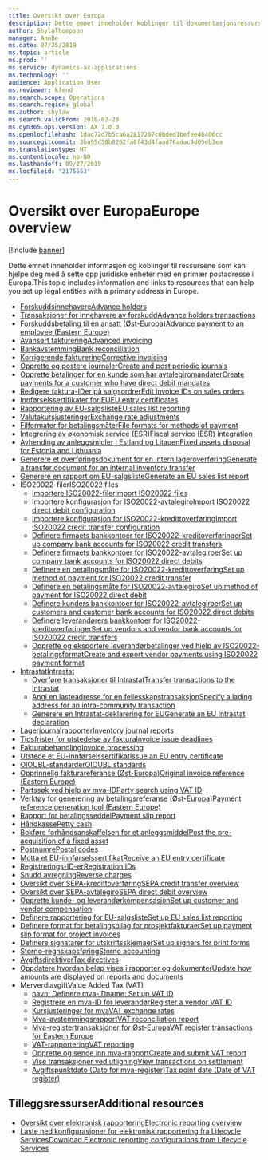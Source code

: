 ```yaml
---
title: Oversikt over Europa
description: Dette emnet inneholder koblinger til dokumentasjonsressurser for Microsoft Dynamics 365 Finance for Europa.
author: ShylaThompson
manager: AnnBe
ms.date: 07/25/2019
ms.topic: article
ms.prod: ''
ms.service: dynamics-ax-applications
ms.technology: ''
audience: Application User
ms.reviewer: kfend
ms.search.scope: Operations
ms.search.region: global
ms.author: shylaw
ms.search.validFrom: 2016-02-28
ms.dyn365.ops.version: AX 7.0.0
ms.openlocfilehash: 1dac72d7b5ca6a2817207c0bded1befee46406cc
ms.sourcegitcommit: 3ba95d50b8262fa0f43d4faad76adac4d05eb3ea
ms.translationtype: HT
ms.contentlocale: nb-NO
ms.lasthandoff: 09/27/2019
ms.locfileid: "2175553"
---
```

# <a name="europe-overview"></a><span data-ttu-id="3bfed-103">Oversikt over Europa</span><span class="sxs-lookup"><span data-stu-id="3bfed-103">Europe overview</span></span>

[!include [banner](../includes/banner.md)]

<span data-ttu-id="3bfed-104">Dette emnet inneholder informasjon og koblinger til ressursene som kan hjelpe deg med å sette opp juridiske enheter med en primær postadresse i Europa.</span><span class="sxs-lookup"><span data-stu-id="3bfed-104">This topic includes information and links to resources that can help you set up legal entities with a primary address in Europe.</span></span> 

- [<span data-ttu-id="3bfed-105">Forskuddsinnehavere</span><span class="sxs-lookup"><span data-stu-id="3bfed-105">Advance holders</span></span>](emea-advance-holders.md)
 - [<span data-ttu-id="3bfed-106">Transaksjoner for innehavere av forskudd</span><span class="sxs-lookup"><span data-stu-id="3bfed-106">Advance holders transactions</span></span>](emea-advance-holders-transactions.md)
 - [<span data-ttu-id="3bfed-107">Forskuddsbetaling til en ansatt (Øst-Europa)</span><span class="sxs-lookup"><span data-stu-id="3bfed-107">Advance payment to an employee (Eastern Europe)</span></span>](tasks/advance-payment-employee.md)
- [<span data-ttu-id="3bfed-108">Avansert fakturering</span><span class="sxs-lookup"><span data-stu-id="3bfed-108">Advanced invoicing</span></span>](emea-advance-invoice.md)
- [<span data-ttu-id="3bfed-109">Bankavstemming</span><span class="sxs-lookup"><span data-stu-id="3bfed-109">Bank reconciliation</span></span>](emea-bank-reconciliation.md)
- [<span data-ttu-id="3bfed-110">Korrigerende fakturering</span><span class="sxs-lookup"><span data-stu-id="3bfed-110">Corrective invoicing</span></span>](emea-corrective-invoice.md)
- [<span data-ttu-id="3bfed-111">Opprette og postere journaler</span><span class="sxs-lookup"><span data-stu-id="3bfed-111">Create and post periodic journals</span></span>](emea-create-post-periodic-journals.md)
- [<span data-ttu-id="3bfed-112">Opprette betalinger for en kunde som har avtalegiromandater</span><span class="sxs-lookup"><span data-stu-id="3bfed-112">Create payments for a customer who have direct debit mandates</span></span>](tasks/create-payments-customers-who-have-direct-debit-mandates.md)
- [<span data-ttu-id="3bfed-113">Redigere faktura-IDer på salgsordrer</span><span class="sxs-lookup"><span data-stu-id="3bfed-113">Edit invoice IDs on sales orders</span></span>](emea-edit-invoice-id-sales-orders.md)
- [<span data-ttu-id="3bfed-114">Innførselssertifikater for EU</span><span class="sxs-lookup"><span data-stu-id="3bfed-114">EU entry certificates</span></span>](emea-entry-certificates.md)
- [<span data-ttu-id="3bfed-115">Rapportering av EU-salgsliste</span><span class="sxs-lookup"><span data-stu-id="3bfed-115">EU sales list reporting</span></span>](emea-eu-sales-list.md)
- [<span data-ttu-id="3bfed-116">Valutakursjusteringer</span><span class="sxs-lookup"><span data-stu-id="3bfed-116">Exchange rate adjustments</span></span>](emea-exchange-rate-adjustments.md)
- [<span data-ttu-id="3bfed-117">Filformater for betalingsmåter</span><span class="sxs-lookup"><span data-stu-id="3bfed-117">File formats for methods of payment</span></span>](emea-select-file-formats-for-the-method-of-payments.md)
- [<span data-ttu-id="3bfed-118">Integrering av økonomisk service (ESR)</span><span class="sxs-lookup"><span data-stu-id="3bfed-118">Fiscal service (ESR) integration</span></span>](emea-fiscal-service-integration.md)
- [<span data-ttu-id="3bfed-119">Avhending av anleggsmidler i Estland og Litauen</span><span class="sxs-lookup"><span data-stu-id="3bfed-119">Fixed assets disposal for Estonia and Lithuania</span></span>](emea-credit-note-reverse-fixed-asset-sale.md)
- [<span data-ttu-id="3bfed-120">Generere et overføringsdokument for en intern lageroverføring</span><span class="sxs-lookup"><span data-stu-id="3bfed-120">Generate a transfer document for an internal inventory transfer</span></span>](tasks/transfer-document-internal-inventory-transfer.md)
- [<span data-ttu-id="3bfed-121">Generere en rapport om EU-salgsliste</span><span class="sxs-lookup"><span data-stu-id="3bfed-121">Generate an EU sales list report</span></span>](tasks/eur-00011-eu-sales-list-report.md)
- <span data-ttu-id="3bfed-122">ISO20022-filer</span><span class="sxs-lookup"><span data-stu-id="3bfed-122">ISO20022 files</span></span>
  - [<span data-ttu-id="3bfed-123">Importere ISO20022-filer</span><span class="sxs-lookup"><span data-stu-id="3bfed-123">Import ISO20022 files</span></span>](emea-ISO20022-file-formats.md)
  - [<span data-ttu-id="3bfed-124">Importere konfigurasjon for ISO20022-avtalegiro</span><span class="sxs-lookup"><span data-stu-id="3bfed-124">Import ISO20022 direct debit configuration</span></span>](tasks/import-iso20022-direct-debit-configuration.md)
  - [<span data-ttu-id="3bfed-125">Importere konfigurasjon for ISO20022-kredittoverføring</span><span class="sxs-lookup"><span data-stu-id="3bfed-125">Import ISO20022 credit transfer configuration</span></span>](tasks/import-iso20022-credit-transfer-configuration.md)
  - [<span data-ttu-id="3bfed-126">Definere firmaets bankkontoer for ISO20022-kreditoverføringer</span><span class="sxs-lookup"><span data-stu-id="3bfed-126">Set up company bank accounts for ISO20022 credit transfers</span></span>](tasks/set-up-company-bank-accounts-iso20022-credit-transfers.md)
  - [<span data-ttu-id="3bfed-127">Definere firmaets bankkontoer for ISO20022-avtalegiroer</span><span class="sxs-lookup"><span data-stu-id="3bfed-127">Set up company bank accounts for ISO20022 direct debits</span></span>](tasks/set-up-company-bank-accounts-iso20022-direct-debits.md)
  - [<span data-ttu-id="3bfed-128">Definere en betalingsmåte for ISO20022-kredittoverføring</span><span class="sxs-lookup"><span data-stu-id="3bfed-128">Set up method of payment for ISO20022 credit transfer</span></span>](tasks/set-up-method-payment-iso20022-credit-transfer.md)
  - [<span data-ttu-id="3bfed-129">Definere en betalingsmåte for ISO20022-avtalegiro</span><span class="sxs-lookup"><span data-stu-id="3bfed-129">Set up method of payment for ISO20022 direct debit</span></span>](tasks/setup-method-payment-iso20022-direct-debit.md)
  - [<span data-ttu-id="3bfed-130">Definere kunders bankkontoer for ISO20022-avtalegiroer</span><span class="sxs-lookup"><span data-stu-id="3bfed-130">Set up customers and customer bank accounts for ISO20022 direct debits</span></span>](tasks/set-up-bank-accounts-iso20022-direct-debits.md)
  - [<span data-ttu-id="3bfed-131">Definere leverandørers bankkontoer for ISO20022-kreditoverføringer</span><span class="sxs-lookup"><span data-stu-id="3bfed-131">Set up vendors and vendor bank accounts for ISO20022 credit transfers</span></span>](tasks/set-up-vendor-iso20022-credit-transfers.md)
  - [<span data-ttu-id="3bfed-132">Opprette og eksportere leverandørbetalinger ved hjelp av ISO20022-betalingsformat</span><span class="sxs-lookup"><span data-stu-id="3bfed-132">Create and export vendor payments using ISO20022 payment format</span></span>](tasks/create-export-vendor-payments-iso20022-payment-format.md)
- [<span data-ttu-id="3bfed-133">Intrastat</span><span class="sxs-lookup"><span data-stu-id="3bfed-133">Intrastat</span></span>](emea-intrastat.md)
  - [<span data-ttu-id="3bfed-134">Overføre transaksjoner til Intrastat</span><span class="sxs-lookup"><span data-stu-id="3bfed-134">Transfer transactions to the Intrastat</span></span>](tasks/transfer-transactions-intrastat.md)
  - [<span data-ttu-id="3bfed-135">Angi en lasteadresse for en fellesskapstransaksjon</span><span class="sxs-lookup"><span data-stu-id="3bfed-135">Specify a lading address for an intra-community transaction</span></span>](tasks/eur-00002-specify-lading-address-intra-community.md)
  - [<span data-ttu-id="3bfed-136">Generere en Intrastat-deklarering for EU</span><span class="sxs-lookup"><span data-stu-id="3bfed-136">Generate an EU Intrastat declaration</span></span>](tasks/eur-00002-eu-intrastat-declaration.md)
- [<span data-ttu-id="3bfed-137">Lagerjournalrapporter</span><span class="sxs-lookup"><span data-stu-id="3bfed-137">Inventory journal reports</span></span>](emea-set-up-report-inventory-journal-names.md)
- [<span data-ttu-id="3bfed-138">Tidsfrister for utstedelse av faktura</span><span class="sxs-lookup"><span data-stu-id="3bfed-138">Invoice issue deadlines</span></span>](emea-invoice-issue-deadline.md)
- [<span data-ttu-id="3bfed-139">Fakturabehandling</span><span class="sxs-lookup"><span data-stu-id="3bfed-139">Invoice processing</span></span>](emea-invoice-processing.md)
- [<span data-ttu-id="3bfed-140">Utstede et EU-innførselssertifikat</span><span class="sxs-lookup"><span data-stu-id="3bfed-140">Issue an EU entry certificate</span></span>](tasks/eur-00012-issue-eu-entry-certificate.md)
- [<span data-ttu-id="3bfed-141">OIOUBL-standarder</span><span class="sxs-lookup"><span data-stu-id="3bfed-141">OIOUBL standards</span></span>](emea-oioubl-standards-electronic-invoicing.md)
- [<span data-ttu-id="3bfed-142">Opprinnelig fakturareferanse (Øst-Europa)</span><span class="sxs-lookup"><span data-stu-id="3bfed-142">Original invoice reference (Eastern Europe)</span></span>](tasks/ee-00004-original-invoice-reference.md)
- [<span data-ttu-id="3bfed-143">Partssøk ved hjelp av mva-ID</span><span class="sxs-lookup"><span data-stu-id="3bfed-143">Party search using VAT ID</span></span>](tasks/eur-00015-party-search-vat-id.md)
- [<span data-ttu-id="3bfed-144">Verktøy for generering av betalingsreferanse (Øst-Europa)</span><span class="sxs-lookup"><span data-stu-id="3bfed-144">Payment reference generation tool (Eastern Europe)</span></span>](tasks/ee-00015-payment-reference-generation-tool.md)
- [<span data-ttu-id="3bfed-145">Rapport for betalingsseddel</span><span class="sxs-lookup"><span data-stu-id="3bfed-145">Payment slip report</span></span>](emea-eur-payment-slip-report-giro.md)
- [<span data-ttu-id="3bfed-146">Håndkasse</span><span class="sxs-lookup"><span data-stu-id="3bfed-146">Petty cash</span></span>](emea-petty-cash.md)
- [<span data-ttu-id="3bfed-147">Bokføre forhåndsanskaffelsen for et anleggsmiddel</span><span class="sxs-lookup"><span data-stu-id="3bfed-147">Post the pre-acquisition of a fixed asset</span></span>](emea-pre-acquisition-acquisition-fixed-asset.md)
- [<span data-ttu-id="3bfed-148">Postnumre</span><span class="sxs-lookup"><span data-stu-id="3bfed-148">Postal codes</span></span>](emea-import-create-postal-codes-manually.md)
- [<span data-ttu-id="3bfed-149">Motta et EU-innførselssertifikat</span><span class="sxs-lookup"><span data-stu-id="3bfed-149">Receive an EU entry certificate</span></span>](tasks/eur-00012-receive-eu-entry-certificate.md)
- [<span data-ttu-id="3bfed-150">Registrerings-ID-er</span><span class="sxs-lookup"><span data-stu-id="3bfed-150">Registration IDs</span></span>](emea-registration-ids.md)
- [<span data-ttu-id="3bfed-151">Snudd avregning</span><span class="sxs-lookup"><span data-stu-id="3bfed-151">Reverse charges</span></span>](emea-reverse-charge.md)
- [<span data-ttu-id="3bfed-152">Oversikt over SEPA-kredittoverføring</span><span class="sxs-lookup"><span data-stu-id="3bfed-152">SEPA credit transfer overview</span></span>](../accounts-payable/sepa-credit-transfer.md)
- [<span data-ttu-id="3bfed-153">Oversikt over SEPA-avtalegiro</span><span class="sxs-lookup"><span data-stu-id="3bfed-153">SEPA direct debit overview</span></span>](../accounts-receivable/sepa-direct-debit-overview.md)
- [<span data-ttu-id="3bfed-154">Opprette kunde- og leverandørkompensasjon</span><span class="sxs-lookup"><span data-stu-id="3bfed-154">Set up customer and vendor compensation</span></span>](emea-compensation-customer-vendor-transactions.md)
- [<span data-ttu-id="3bfed-155">Definere rapportering for EU-salgsliste</span><span class="sxs-lookup"><span data-stu-id="3bfed-155">Set up EU sales list reporting</span></span>](tasks/eur-00011-eu-sales-list-reporting.md)
- [<span data-ttu-id="3bfed-156">Definere format for betalingsbilag for prosjektfakturaer</span><span class="sxs-lookup"><span data-stu-id="3bfed-156">Set up payment slip format for project invoices</span></span>](tasks/set-up-payment-slip-format-project-invoices.md)
- [<span data-ttu-id="3bfed-157">Definere signatarer for utskriftsskjemaer</span><span class="sxs-lookup"><span data-stu-id="3bfed-157">Set up signers for print forms</span></span>](emea-set-up-signers-for-printing-forms.md)
- [<span data-ttu-id="3bfed-158">Storno-regnskapsføring</span><span class="sxs-lookup"><span data-stu-id="3bfed-158">Storno accounting</span></span>](emea-storno.md)
- [<span data-ttu-id="3bfed-159">Avgiftsdirektiver</span><span class="sxs-lookup"><span data-stu-id="3bfed-159">Tax directives</span></span>](emea-tax-directives.md)
- [<span data-ttu-id="3bfed-160">Oppdatere hvordan beløp vises i rapporter og dokumenter</span><span class="sxs-lookup"><span data-stu-id="3bfed-160">Update how amounts are displayed on reports and documents</span></span>](emea-amount-printing-forms.md)
- <span data-ttu-id="3bfed-161">Merverdiavgift</span><span class="sxs-lookup"><span data-stu-id="3bfed-161">Value Added Tax (VAT)</span></span>
  - [<span data-ttu-id="3bfed-162">navn: Definere mva-ID</span><span class="sxs-lookup"><span data-stu-id="3bfed-162">name: Set up VAT ID</span></span>](tasks/eur-00015-vat-id.md)
  - [<span data-ttu-id="3bfed-163">Registrere en mva-ID for leverandør</span><span class="sxs-lookup"><span data-stu-id="3bfed-163">Register a vendor VAT ID</span></span>](tasks/eur-00015-registration-vendor-vat-id.md)
  - [<span data-ttu-id="3bfed-164">Kursjusteringer for mva</span><span class="sxs-lookup"><span data-stu-id="3bfed-164">VAT exchange rates</span></span>](emea-vat-exchange-rate.md)
  - [<span data-ttu-id="3bfed-165">Mva-avstemmingsrapport</span><span class="sxs-lookup"><span data-stu-id="3bfed-165">VAT reconciliation report</span></span>](tasks/eur-00018-vat-reconciliation-report.md)
  - [<span data-ttu-id="3bfed-166">Mva-registertransaksjoner for Øst-Europa</span><span class="sxs-lookup"><span data-stu-id="3bfed-166">VAT register transactions for Eastern Europe</span></span>](emea-vat-register-transactions.md)
  - [<span data-ttu-id="3bfed-167">VAT-rapportering</span><span class="sxs-lookup"><span data-stu-id="3bfed-167">VAT reporting</span></span>](emea-vat-reporting.md)
  - [<span data-ttu-id="3bfed-168">Opprette og sende inn mva-rapport</span><span class="sxs-lookup"><span data-stu-id="3bfed-168">Create and submit VAT report</span></span>](tasks/create-submit-vat-report.md)
  - [<span data-ttu-id="3bfed-169">Vise transaksjoner ved utligning</span><span class="sxs-lookup"><span data-stu-id="3bfed-169">View transactions on settlement</span></span>](emea-transactions-settlement-form.md)
  - [<span data-ttu-id="3bfed-170">Avgiftspunktdato (Dato for mva-register)</span><span class="sxs-lookup"><span data-stu-id="3bfed-170">Tax point date (Date of VAT register)</span></span>](emea-tax-point-date.md)

## <a name="additional-resources"></a><span data-ttu-id="3bfed-171">Tilleggsressurser</span><span class="sxs-lookup"><span data-stu-id="3bfed-171">Additional resources</span></span>

- [<span data-ttu-id="3bfed-172">Oversikt over elektronisk rapportering</span><span class="sxs-lookup"><span data-stu-id="3bfed-172">Electronic reporting overview</span></span>](../../dev-itpro/analytics/general-electronic-reporting.md)
- [<span data-ttu-id="3bfed-173">Laste ned konfigurasjoner for elektronisk rapportering fra Lifecycle Services</span><span class="sxs-lookup"><span data-stu-id="3bfed-173">Download Electronic reporting configurations from Lifecycle Services</span></span>](../../dev-itpro/analytics/download-electronic-reporting-configuration-lcs.md)

